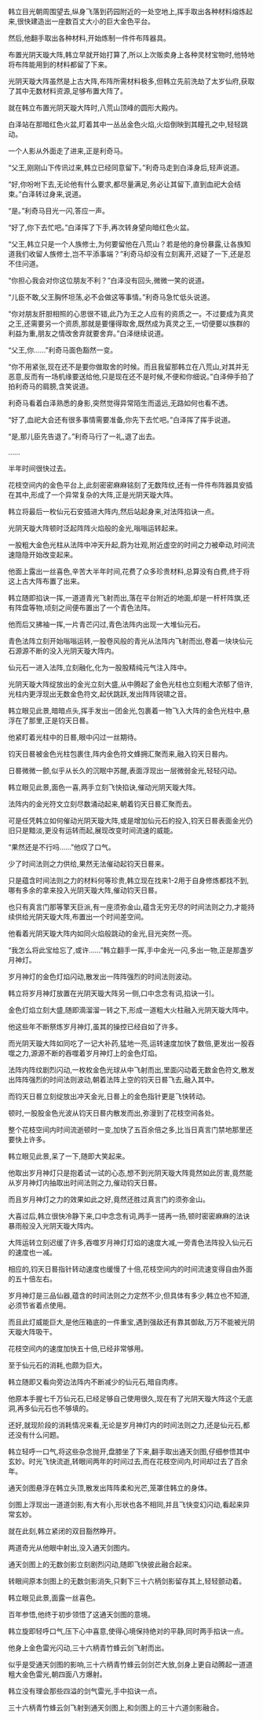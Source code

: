 
韩立目光朝周围望去,纵身飞落到药园附近的一处空地上,挥手取出各种材料熔炼起来,很快建造出一座数百丈大小的巨大金色平台。

然后,他翻手取出各种材料,开始炼制一件件布阵器具。

布置光阴天璇大阵,韩立早就开始打算了,所以上次贩卖身上各种灵材宝物时,他特地将布阵能用到的材料都留了下来。

光阴天璇大阵虽然是上古大阵,布阵所需材料极多,但韩立先前洗劫了太岁仙府,获取了其中无数材料资源,足够布置大阵了。

就在韩立布置光阴天璇大阵时,八荒山顶峰的圆形大殿内。

白泽站在那暗红色火盆,盯着其中一丛丛金色火焰,火焰倒映到其瞳孔之中,轻轻跳动。

一个人影从外面走了进来,正是利奇马。

“父王,刚刚山下传讯过来,韩立已经同意留下。”利奇马走到白泽身后,轻声说道。

“好,你吩咐下去,无论他有什么要求,都尽量满足,务必让其留下,直到血祀大会结束。”白泽转过身来,说道。

“是。”利奇马目光一闪,答应一声。

“好了,你下去忙吧。”白泽挥了下手,再次转身望向暗红色火盆。

“父王,韩立只是一个人族修士,为何要留他在八荒山？若是他的身份暴露,让各族知道我们收留人族修士,岂不平添事端？”利奇马却没有立刻离开,迟疑了一下,还是忍不住问道。

“你担心我会对你这位朋友不利？”白泽没有回头,微微一笑的说道。

“儿臣不敢,父王胸怀坦荡,必不会做这等事情。”利奇马急忙低头说道。

“你对朋友肝胆相照的心思很不错,此乃为王之人应有的资质之一。不过要成为真灵之王,还需要另一个资质,那就是要懂得取舍,既然成为真灵之王,一切便要以族群的利益为重,朋友之情改舍弃就要舍弃。”白泽继续说道。

“父王,你……”利奇马面色豁然一变。

“你不用紧张,现在还不是要你做取舍的时候。而且我留那韩立在八荒山,对其并无恶意,反而有一场机缘要送给他,只是现在还不是时候,不便和你细说。”白泽伸手拍了拍利奇马的肩膀,含笑说道。

利奇马看着白泽熟悉的身影,突然觉得异常陌生而遥远,无路如何也看不透。

“好了,血祀大会还有很多事情需要准备,你先下去忙吧。”白泽挥了挥手说道。

“是,那儿臣先告退了。”利奇马行了一礼,退了出去。

……

半年时间很快过去。

花枝空间内的金色平台上,此刻密密麻麻铭刻了无数阵纹,还有一件件布阵器具安插在其中,形成了一个异常复杂的大阵,正是光阴天璇大阵。

韩立将最后一枚仙元石安插进大阵内,然后站起身来,对法阵掐诀一点。

光阴天璇大阵顿时泛起阵阵火焰般的金光,嗡嗡运转起来。

一股粗大金色光柱从法阵中冲天升起,蔚为壮观,附近虚空的时间之力被牵动,时间流速隐隐开始改变起来。

他面上露出一丝喜色,辛苦大半年时间,花费了众多珍贵材料,总算没有白费,终于将这上古大阵布置了出来。

韩立随即掐诀一挥,一道道青光飞射而出,落在平台附近的地面,却是一杆杆阵旗,还有阵盘等物,顷刻之间便布置出了一个青色法阵。

他而后又拂袖一挥,一片青芒闪过,青色法阵内出现一大堆仙元石。

青色法阵立刻开始嗡嗡运转,一股卷风般的青光从法阵内飞射而出,卷着一块块仙元石源源不断的没入光阴天璇大阵内。

仙元石一进入法阵,立刻融化,化为一股股精纯元气注入阵中。

光阴天璇大阵绽放出的金光立刻大盛,从中腾起了金色光柱也立刻粗大浓郁了倍许,光柱内更浮现出无数金色符文,起伏跳跃,发出阵阵锐啸之音。

韩立眼见此景,暗暗点头,挥手发出一团金光,包裹着一物飞入大阵的金色光柱中,悬浮在了那里,正是钧天日晷。

他紧盯着光柱中的日晷,眼中闪过一丝期待。

钧天日晷被金色光柱包裹住,阵内金色符文蜂拥汇聚而来,融入钧天日晷内。

日晷微微一颤,似乎从长久的沉眠中苏醒,表面浮现出一层微弱金光,轻轻闪动。

韩立眼见此景,面色一喜,两手立刻飞快掐诀,催动光阴天璇大阵。

法阵内的金光符文立刻尽数涌动起来,朝着钧天日晷汇聚而去。

可是任凭韩立如何催动光阴天璇大阵,或是增加仙元石的投入,钧天日晷表面金光仍旧只是黯淡,更没有运转而起,展现改变时间流速的威能。

“果然还是不行吗……”他叹了口气。

少了时间法则之力供给,果然无法催动起钧天日晷来。

只是蕴含时间法则之力的材料何等珍贵,韩立现在找来1-2用于自身修炼都找不到,哪有多余的拿来投入光阴天璇大阵,催动钧天日晷。

也只有真言门那等擎天巨派,有一座须弥金山,蕴含无穷无尽的时间法则之力,才能持续供给光阴天璇大阵,布置出一个时间差空间。

他看着光阴天璇大阵内如同火焰般跳动的金光,目光突然一亮。

“我怎么将此宝给忘了,或许……”韩立翻手一挥,手中金光一闪,多出一物,正是那盏岁月神灯。

岁月神灯的金色灯焰闪动,散发出一阵阵强烈的时间法则波动。

韩立将岁月神灯放置在光阴天璇大阵另一侧,口中念念有词,掐诀一引。

金色灯焰立刻大盛,随即滴溜溜一转之下,形成一道粗大火柱融入光阴天璇大阵中。

他这些年不断祭炼岁月神灯,虽其的操控已经自如了许多。

而光阴天璇大阵如同吃了一记大补药,猛地一亮,运转速度加快了数倍,更发出一股吞噬之力,源源不断的吞噬着岁月神灯上的金色灯焰。

法阵内阵纹剧烈闪动,一枚枚金色光球从中飞射而出,里面闪动着无数金色符文,散发出阵阵强烈的时间法则波动,朝着法阵上空的钧天日晷飞去,融入其中。

而钧天日晷立刻绽放出冲天金光,日晷上的金色指针更是飞快转动。

顿时,一股股金色光波从钧天日晷内散发而出,弥漫到了花枝空间各处。

整个花枝空间内时间流逝顿时一变,加快了五百余倍之多,比当日真言门禁地那里还要快上许多。

韩立眼见此景,呆了一下,随即大笑起来。

他取出岁月神灯只是抱着试一试的心态,想不到光阴天璇大阵竟然如此厉害,竟然能从岁月神灯内抽取出时间法则之力,催动钧天日晷。

而且岁月神灯之力的效果如此之好,竟然还胜过真言门的须弥金山。

大喜过后,韩立很快冷静下来,口中念念有词,两手一搓再一扬,顿时密密麻麻的法诀暴雨般没入光阴天璇大阵内。

大阵运转立刻迟缓了许多,吞噬岁月神灯灯焰的速度大减,一旁青色法阵投入仙元石的速度也一减。

相应的,钧天日晷指针转动速度也缓慢了十倍,花枝空间内的时间流速变得自由外面的五十倍左右。

岁月神灯是三品仙器,蕴含的时间法则之力定然不少,但具体有多少,韩立也不知道,必须节省着点使用。

而且此灯威能巨大,是他压箱底的一件重宝,遇到强敌还有靠其御敌,万万不能被光阴天璇大阵吸干。

花枝空间内的速度加快五十倍,已经非常够用。

至于仙元石的消耗,也颇为巨大。

韩立随即又看向旁边法阵内不断减少的仙元石,暗自肉疼。

他原本手握七千万仙元石,已经足够自己使用很久,现在有了光阴天璇大阵这个无底洞,再多仙元石也不够填的。

还好,就现阶段的消耗情况来看,无论是岁月神灯内的时间法则之力,还是仙元石,都还没有什么问题。

韩立轻呼一口气,将这些杂念抛开,盘膝坐了下来,翻手取出通天剑图,仔细参悟其中玄妙。时光飞快流逝,转眼间两年的时间过去,而在花枝空间内,时间却过去了百余年。

通天剑图悬浮在韩立头顶,散发出阵阵柔和光芒,笼罩住韩立的身体。

剑图上浮现出一道道剑影,有大有小,形状也各不相同,并且飞快变幻闪动,看起来异常玄妙。

就在此刻,韩立紧闭的双目豁然睁开。

两道奇光从他眼中射出,没入通天剑图内。

通天剑图上的无数剑影立刻剧烈闪动,随即飞快彼此融合起来。

转眼间原本剑图上的无数剑影消失,只剩下三十六柄剑影留存其上,轻轻颤动着。

韩立眼见此景,面露一丝喜色。

百年参悟,他终于初步领悟了这通天剑图的意境。

韩立旋即轻呼口气,压下心中喜意,使得心境保持绝对的平静,同时两手掐诀一点。

他身上金色雷光闪动,三十六柄青竹蜂云剑飞射而出。

似乎是受通天剑图的影响,三十六柄青竹蜂云剑剑芒大放,剑身上更自动腾起一道道粗大金色雷光,朝四面八方爆射。

韩立没有理会那些四溢的剑气雷光,手中掐诀一点。

三十六柄青竹蜂云剑飞射到通天剑图上,和剑图上的三十六道剑影融合。